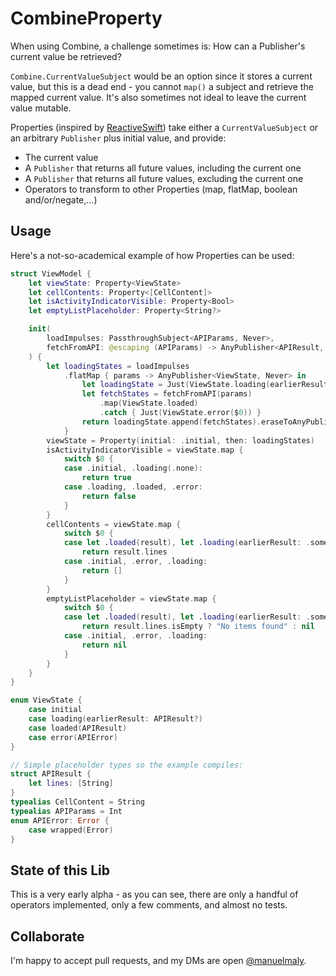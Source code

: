 # CombineProperty

When using Combine, a challenge sometimes is: How can a Publisher's current value be retrieved?

`Combine.CurrentValueSubject` would be an option since it stores a current value, but this is a dead end - you cannot `map()` a subject and retrieve the mapped current value. It's also sometimes not ideal to leave the current value mutable.

Properties (inspired by [ReactiveSwift](https://github.com/ReactiveCocoa/ReactiveSwift/blob/master/Sources/Property.swift)) take either a `CurrentValueSubject` or an arbitrary `Publisher` plus initial value, and provide:
- The current value
- A `Publisher` that returns all future values, including the current one
- A `Publisher` that returns all future values, excluding the current one
- Operators to transform to other Properties (map, flatMap, boolean and/or/negate,...)

## Usage

Here's a not-so-academical example of how Properties can be used:

```swift
struct ViewModel {
    let viewState: Property<ViewState>
    let cellContents: Property<[CellContent]>
    let isActivityIndicatorVisible: Property<Bool>
    let emptyListPlaceholder: Property<String?>

    init(
        loadImpulses: PassthroughSubject<APIParams, Never>,
        fetchFromAPI: @escaping (APIParams) -> AnyPublisher<APIResult, APIError>
    ) {
        let loadingStates = loadImpulses
            .flatMap { params -> AnyPublisher<ViewState, Never> in
                let loadingState = Just(ViewState.loading(earlierResult: nil))
                let fetchStates = fetchFromAPI(params)
                    .map(ViewState.loaded)
                    .catch { Just(ViewState.error($0)) }
                return loadingState.append(fetchStates).eraseToAnyPublisher()
            }
        viewState = Property(initial: .initial, then: loadingStates)
        isActivityIndicatorVisible = viewState.map {
            switch $0 {
            case .initial, .loading(.none):
                return true
            case .loading, .loaded, .error:
                return false
            }
        }
        cellContents = viewState.map {
            switch $0 {
            case let .loaded(result), let .loading(earlierResult: .some(result)):
                return result.lines
            case .initial, .error, .loading:
                return []
            }
        }
        emptyListPlaceholder = viewState.map {
            switch $0 {
            case let .loaded(result), let .loading(earlierResult: .some(result)):
                return result.lines.isEmpty ? "No items found" : nil
            case .initial, .error, .loading:
                return nil
            }
        }
    }
}

enum ViewState {
    case initial
    case loading(earlierResult: APIResult?)
    case loaded(APIResult)
    case error(APIError)
}

// Simple placeholder types so the example compiles:
struct APIResult {
    let lines: [String]
}
typealias CellContent = String
typealias APIParams = Int
enum APIError: Error {
    case wrapped(Error)
}
```

## State of this Lib

This is a very early alpha - as you can see, there are only a handful of operators implemented, only a few comments, and almost no tests.

## Collaborate

I'm happy to accept pull requests, and my DMs are open [@manuelmaly](https://twitter.com/manuelmaly).
